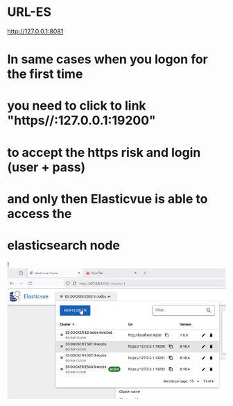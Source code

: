 # URL-ES
http://127.0.0.1:8081

# In same cases when you logon for the first time
# you need to click to link "https//:127.0.0.1:19200"
# to accept the https risk and login (user + pass)
# and only then Elasticvue is able to access the 
# elasticsearch node 

!![alt text](../../images/elasticvue-firefox-need-to-do-manual-access.png)